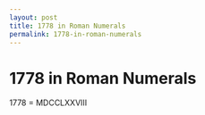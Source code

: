 ```yaml
---
layout: post
title: 1778 in Roman Numerals
permalink: 1778-in-roman-numerals
---
```


# 1778 in Roman Numerals

1778 = MDCCLXXVIII
